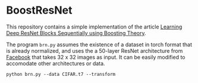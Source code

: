 # BoostResNet

This repository contains a simple implementation of the article [Learning Deep ResNet Blocks Sequentially using Boosting Theory](https://arxiv.org/abs/1706.04964).

The program `brn.py` assumes the existence of a dataset in torch format that is already normalized, and uses the a 50-layer ResNet architecture from [Facebook](https://github.com/facebook/fb.resnet.torch) that takes 32 x 32 images as input. It can be easily modified to accomodate other architectures or data.

`python brn.py --data CIFAR.t7 --transform`

